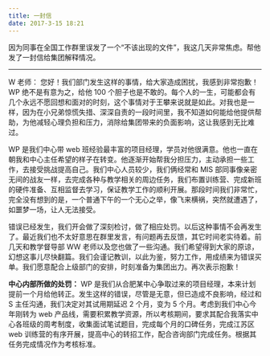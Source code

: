 ```yaml
---
title: 一封信
date: 2017-3-15 18:21
---
```


因为同事在全国工作群里误发了一个“不该出现的文件”，我这几天非常焦虑。帮他发了一封信给集团解释情况。

<!--more-->
---

W 老师：
您好！我们部门发生这样的事情，给大家造成困扰，我感到非常抱歉！WP 绝不是有意为之，给他 100 个胆子也是不敢的。每个人的一生，可能都会有几个永远不愿回想和面对的时刻，这个事情对于王攀来说就是如此。对我也是一样，因为在小兄弟惊慌失措、深深自责的一段时间里，我不知道如何能给他提供帮助，为他减轻心理负担和压力，消除给集团带来的负面影响，这让我感到无比难过。

WP 是我们中心带 web 班经验最丰富的项目经理，学员对他很满意。他也一直在朝我和中心主任希望的样子在转变。他逐渐开始帮我分担压力，主动承担一些工作，去接受挑战提高自己。我们中心人员较少，我们俩经常和 MIS 部同事像亲密无间的战友一样，去完成各种与教学相关的周边任务，我们布置训练营、完成新班的硬件准备、互相监督去学习，保证教学工作的顺利开展。那段时间我们非常忙，完全没有想到的是，一个普通下午的一个无心之举，像飞来横祸，突然就遭遇了，如噩梦一场，让人无法接受。

错误已经发生，我们开会做了深刻检讨，做了相应处罚。以后这种事情不会再发生了。最近我们也不太好意思在群里发言，有问题再去反馈，其它时间老实待着。前几天和教学督导部 WW 老师以及您也做了一些沟通。我们希望得到大家的原谅，幻想这事儿尽快翻篇。我们会谨记教训，以此为鉴，努力工作，用成绩来为错误买单。我们愿意配合上级部门的安排，时刻准备为集团出力。再次表示抱歉！

**中心内部所做的处罚：**
WP 是我们从合肥某中心争取过来的项目经理，本来计划提前一个月给他转正。发生这样的错误，尽管是无意，但已造成不良影响，经过和S 主任沟通，我们决定对其试用期延迟 2 个月，变为 5 个月。考虑到我们中心今年刚转为 web 产品线，需要积累教学资源，所以考核期间，要求其配合我落实中心各班级的周考制度，收集面试笔试题目，完成每个月的口碑任务，完成江苏区 web 训练营的有序开展，提高中心的转招工作，配合咨询部门完成任务。根据其任务完成情况作为考核标准。